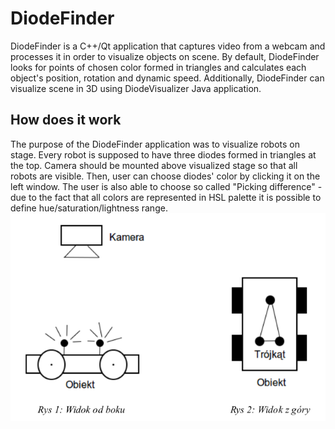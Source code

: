 DiodeFinder
===========
DiodeFinder is a C++/Qt application that captures video from a webcam and processes it in order to visualize objects on scene. By default, DiodeFinder looks for points of chosen color formed in triangles and calculates each object's position, rotation and dynamic speed. Additionally, DiodeFinder can visualize scene in 3D using DiodeVisualizer Java application.

<h2>How does it work</h2>
The purpose of the DiodeFinder application was to visualize robots on stage. Every robot is supposed to have three diodes formed in triangles at the top. Camera should be mounted above visualized stage so that all robots are visible. Then, user can choose diodes' color by clicking it on the left window. The user is also able to choose so called "Picking difference" - due to the fact that all colors are represented in HSL palette it is possible to define hue/saturation/lightness range.<br>
<img src="https://raw.githubusercontent.com/eiotec/DiodeFinder/master/Media/Picture1.png">
